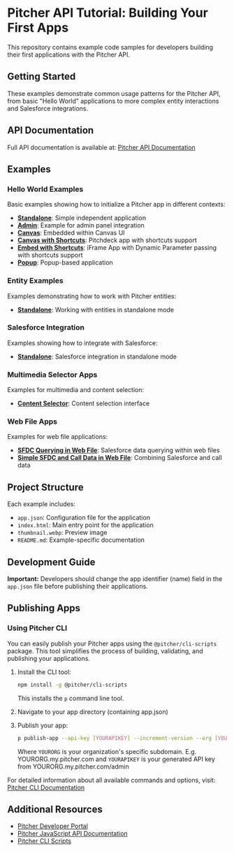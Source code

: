 # Pitcher API Tutorial: Building Your First Apps

This repository contains example code samples for developers building their first applications with the Pitcher API.

## Getting Started

These examples demonstrate common usage patterns for the Pitcher API, from basic "Hello World" applications to more complex entity interactions and Salesforce integrations.

## API Documentation

Full API documentation is available at: [Pitcher API Documentation](https://pitcherag.github.io/canvas-ui/functions/_internal_.createHighLevelApi.html#createHighLevelApi.__type.shareCanvas.shareCanvas-1)

## Examples

### Hello World Examples

Basic examples showing how to initialize a Pitcher app in different contexts:

- **[Standalone](hello-world/standalone/)**: Simple independent application
- **[Admin](hello-world/admin/)**: Example for admin panel integration
- **[Canvas](hello-world/canvas/)**: Embedded within Canvas UI
- **[Canvas with Shortcuts](hello-world/canvas-with-shortcuts/)**: Pitchdeck app with shortcuts support
- **[Embed with Shortcuts](hello-world/embed-with-shortcuts/)**: iFrame App with Dynamic Parameter passing with shortcuts support
- **[Popup](hello-world/popup/)**: Popup-based application

### Entity Examples

Examples demonstrating how to work with Pitcher entities:

- **[Standalone](Entities/Standalone/)**: Working with entities in standalone mode

### Salesforce Integration

Examples showing how to integrate with Salesforce:

- **[Standalone](Salesforce/Standalone/)**: Salesforce integration in standalone mode

### Multimedia Selector Apps

Examples for multimedia and content selection:

- **[Content Selector](multimedia-selector-apps/content-selector/)**: Content selection interface

### Web File Apps

Examples for web file applications:

- **[SFDC Querying in Web File](web-file-apps/sfdc-quering-in-web-file/)**: Salesforce data querying within web files
- **[Simple SFDC and Call Data in Web File](web-file-apps/simple-sfdc-and-call-data-in-web-file/)**: Combining Salesforce and call data

## Project Structure

Each example includes:

- `app.json`: Configuration file for the application
- `index.html`: Main entry point for the application
- `thumbnail.webp`: Preview image
- `README.md`: Example-specific documentation

## Development Guide

**Important:** Developers should change the app identifier (name) field in the `app.json` file before publishing their applications.

## Publishing Apps

### Using Pitcher CLI

You can easily publish your Pitcher apps using the `@pitcher/cli-scripts` package. This tool simplifies the process of building, validating, and publishing your applications.

1. Install the CLI tool:

   ```bash
   npm install -g @pitcher/cli-scripts
   ```

   This installs the `p` command line tool.

2. Navigate to your app directory (containing app.json)

3. Publish your app:

   ```bash
   p publish-app --api-key [YOURAPIKEY] --increment-version --org [YOURORG]
   ```

   Where `YOURORG` is your organization's specific subdomain. E.g. YOURORG.my.pitcher.com
   and `YOURAPIKEY` is your generated API key from YOURORG.my.pitcher.com/admin

For detailed information about all available commands and options, visit:
[Pitcher CLI Documentation](https://www.npmjs.com/package/@pitcher/cli-scripts)

## Additional Resources

- [Pitcher Developer Portal](https://developer.pitcher.com)
- [Pitcher JavaScript API Documentation](https://www.npmjs.com/package/@pitcher/js-api)
- [Pitcher CLI Scripts](https://www.npmjs.com/package/@pitcher/cli-scripts)

